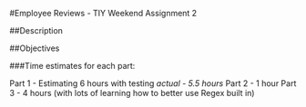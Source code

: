 #Employee Reviews - TIY Weekend Assignment 2

##Description

##Objectives

###Time estimates for each part:

Part 1 - Estimating 6 hours with testing
*actual - 5.5 hours*
Part 2 - 1 hour
Part 3 - 4 hours (with lots of learning how to better use Regex built in)
